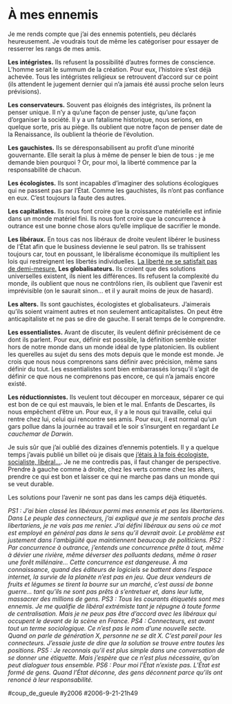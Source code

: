 # À mes ennemis

Je me rends compte que j’ai des ennemis potentiels, peu déclarés heureusement. Je voudrais tout de même les catégoriser pour essayer de resserrer les rangs de mes amis.

**Les intégristes.** Ils refusent la possibilité d’autres formes de conscience. L’homme serait le summum de la création. Pour eux, l’histoire s’est déjà achevée. Tous les intégristes religieux se retrouvent d’accord sur ce point (ils attendent le jugement dernier qui n’a jamais été aussi proche selon leurs prévisions).

**Les conservateurs.** Souvent pas éloignés des intégristes, ils prônent la penser unique. Il n’y a qu’une façon de penser juste, qu’une façon d’organiser la société. Il y a un fatalisme historique, nous serions, en quelque sorte, pris au piège. Ils oublient que notre façon de penser date de la Renaissance, ils oublient la théorie de l’évolution.

**Les gauchistes.** Ils se déresponsabilisent au profit d’une minorité gouvernante. Elle serait la plus à même de penser le bien de tous : je me demande bien pourquoi ? Or, pour moi, la liberté commence par la responsabilité de chacun.

**Les écologistes.** Ils sont incapables d’imaginer des solutions écologiques qui ne passent pas par l’État. Comme les gauchistes, ils n’ont pas confiance en eux. C’est toujours la faute des autres.

**Les capitalistes.** Ils nous font croire que la croissance matérielle est infinie dans un monde matériel fini. Ils nous font croire que la concurrence à outrance est une bonne chose alors qu’elle implique de sacrifier le monde.

**Les libéraux.** En tous cas nos libéraux de droite veulent libérer le business de l’État afin que le business devienne le seul patron. Ils se trahissent toujours car, tout en poussant, le libéralisme économique ils multiplient les lois qui restreignent les libertés individuelles. [La liberté ne se satisfait pas de demi-mesure.](../7/cherchez-le-bug.md)
**Les globalisateurs.** Ils croient que des solutions universelles existent, ils nient les différences. Ils refusent la complexité du monde, ils oublient que nous ne contrôlons rien, ils oublient que l’avenir est imprévisible (on le saurait sinon… et il y aurait moins de jeux de hasard).

**Les alters.** Ils sont gauchistes, écologistes et globalisateurs. J’aimerais qu’ils soient vraiment autres et non seulement anticapitalistes. On peut être anticapitaliste et ne pas se dire de gauche. Il serait temps de le comprendre.

**Les essentialistes.** Avant de discuter, ils veulent définir précisément de ce dont ils parlent. Pour eux, définir est possible, la définition semble exister hors de notre monde dans un monde idéal de type platonicien. Ils oublient les querelles au sujet du sens des mots depuis que le monde est monde. Je crois que nous nous comprenons sans définir avec précision, même sans définir du tout. Les essentialistes sont bien embarrassés lorsqu’il s’agit de définir ce que nous ne comprenons pas encore, ce qui n’a jamais encore existé.

**Les réductionnistes.** Ils veulent tout découper en morceaux, séparer ce qui est bon de ce qui est mauvais, le bien et le mal. Enfants de Descartes, ils nous empêchent d’être un. Pour eux, il y a le nous qui travaille, celui qui rentre chez lui, celui qui rencontre ses amis. Pour eux, il est normal qu’un gars pollue dans la journée au travail et le soir s’insurgent en regardant *Le cauchemar de Darwin*.

Je suis sûr que j’ai oublié des dizaines d’ennemis potentiels. Il y a quelque temps j’avais publié un billet où je disais que [j’étais à la fois écologiste, socialiste, libéral…](../7/je-suis%e2%80%a6-pas-encore-un-freemen.md). Je ne me contredis pas, il faut changer de perspective. Prendre à gauche comme à droite, chez les verts comme chez les alters, prendre ce qui est bon et laisser ce qui ne marche pas dans un monde qui se veut durable.

Les solutions pour l’avenir ne sont pas dans les camps déjà étiquetés.

*PS1 : J’ai bien classé les libéraux parmi mes ennemis et pas les libertariens. Dans Le peuple des connecteurs, j’ai expliqué que je me sentais proche des libertariens, je ne vais pas me renier. J’ai défini libéraux au sens où ce mot est employé en général pas dans le sens qu’il devrait avoir. Le problème est justement dans l’ambigüité que maintiennent beaucoup de politiciens.*
*PS2 : Par concurrence à outrance, j’entends une concurrence prête à tout, même à dévier une rivière, même déverser des polluants dedans, même à raser une forêt millénaire… Cette concurrence est dangereuse. À ma connaissance, quand des éditeurs de logiciels se battent dans l’espace internet, la survie de la planète n’est pas en jeu. Que deux vendeurs de fruits et légumes se tirent la bourre sur un marché, c’est aussi de bonne guerre… tant qu’ils ne sont pas prêts à s’entretuer et, dans leur lutte, massacrer des millions de gens.*
*PS3 : Tous les courants étiquetés sont mes ennemis. Je me qualifie de libéral extrémiste tant je répugne à toute forme de centralisation. Mais je ne peux pas être d’accord avec les libéraux qui occupent le devant de la scène en France.*
*PS4 : Connecteurs, est avant tout un terme sociologique. Ce n’est pas le nom d’une nouvelle secte. Quand on parle de génération X, personne ne se dit X. C’est pareil pour les connecteurs. J’essaie juste de dire que la solution se trouve entre toutes les positions.*
*PS5 : Je reconnais qu’il est plus simple dans une conversation de se donner une étiquette. Mais j’espère que ce n’est plus nécessaire, qu’on peut dialoguer tous ensemble.*
*PS6 : Pour moi l’État n’existe pas. L’État est formé de gens. Quand l’État déconne, des gens déconnent parce qu’ils ont renoncé à leur responsabilité.*

#coup_de_gueule #y2006 #2006-9-21-21h49
